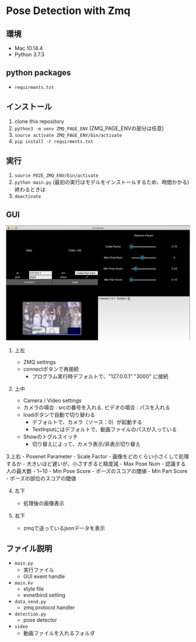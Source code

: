 # Pose Detection with Zmq

## 環境
- Mac 10.14.4
- Python 3.7.3

## python packages
- `requirments.txt`

## インストール
1. clone this repository
2. `python3 -m venv ZMQ_PAGE_ENV` (ZMQ_PAGE_ENVの部分は任意)
3. `source activate ZMQ_PAGE_ENV/bin/activate`
4. `pip install -r requirments.txt`

## 実行
1. `source POZE_ZMQ_ENV/bin/activate`
2. `python main.py` (最初の実行はモデルをインストールするため、時間かかる)
終わるときは
3. `deactivate`

## GUI
![GUI](screen.png)

1. 上左
    - ZMQ settings
    - connectボタンで再接続 
        - プログラム実行時デフォルトで、"127.0.0.1" "3000" に接続

2. 上中
    - Camera / Video settings
    - カメラの場合 : srcの番号を入れる. ビデオの場合 : パスを入れる
    - loadボタンで自動で切り替わる
        - デフォルトで、カメラ（ソース：0）が起動する
        - TextInputにはデフォルトで、動画ファイルのパスが入っている
    - Showのトグルスイッチ
        - 切り替えによって、カメラ表示/非表示切り替え

3.上右
    - Posenet Parameter
    - Scale Factor
        - 画像をどのくらい小さくして処理するか
        - 大きいほど遅いが、小さすぎると精度減
    - Max Pose Num
        - 認識する人の最大数
        - 1~10
    - Min Pose Score
        - ポーズのスコアの閾値
    - Min Part Score
        - ポーズの部位のスコアの閾値

4. 左下
    - 処理後の画像表示

5. 右下
    - zmqで送っているjsonデータを表示

## ファイル説明
- `main.py`
    - 実行ファイル
    - GUI event handle
- `main.kv`
    - style file
    - evnetbind setting
- `data_send.py`
    - zmq protocol handler
- `detection.py`
    - pose detector
- `video`
    - 動画ファイルを入れるフォルダ